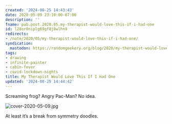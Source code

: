 ```yaml
---
created: '2024-08-25 14:43:43'
date: 2020-05-09 23:10:00-07:00
description: ''
fname: pub.post.2020.05.my-therapist-would-love-this-if-i-had-one
id: l28or0niplg69gf8j8wlhn9
redirects:
- /note/2020/05/my-therapist-would-love-this-if-i-had-one/
syndication:
  mastodon: https://randomgeekery.org/blog/2020/my-therapist-would-love-this-if-i-had-one/
tags:
- drawing
- infinite-painter
- cabin-fever
- covid-lockdown-nights
title: My Therapist Would Love This If I Had One
updated: '2024-08-25 14:44:42'
---
```


Screaming frog? Angry Pac-Man? No idea.

![cover-2020-05-09.jpg](assets/img/2020/cover-2020-05-09.jpg)

At least it’s a break from symmetry doodles.